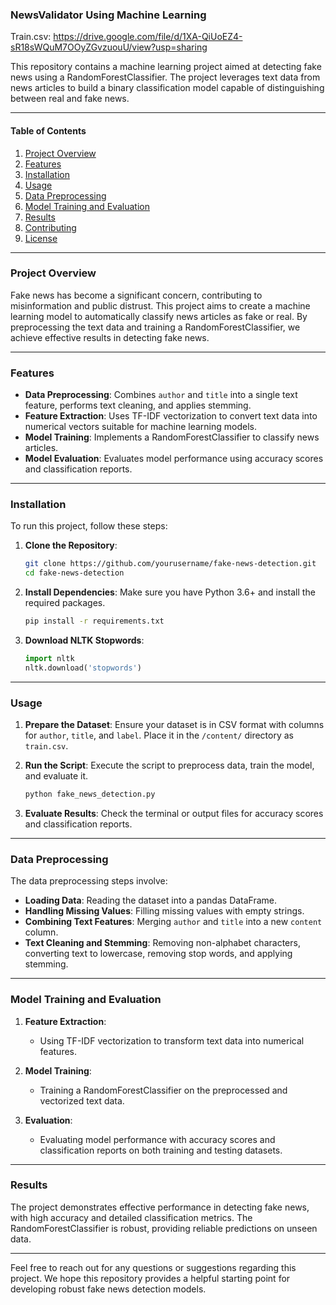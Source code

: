 ### NewsValidator Using Machine Learning

Train.csv: https://drive.google.com/file/d/1XA-QiUoEZ4-sR18sWQuM7OOyZGvzuouU/view?usp=sharing

This repository contains a machine learning project aimed at detecting fake news using a RandomForestClassifier. The project leverages text data from news articles to build a binary classification model capable of distinguishing between real and fake news.

---

#### Table of Contents
1. [Project Overview](#project-overview)
2. [Features](#features)
3. [Installation](#installation)
4. [Usage](#usage)
5. [Data Preprocessing](#data-preprocessing)
6. [Model Training and Evaluation](#model-training-and-evaluation)
7. [Results](#results)
8. [Contributing](#contributing)
9. [License](#license)

---

### Project Overview

Fake news has become a significant concern, contributing to misinformation and public distrust. This project aims to create a machine learning model to automatically classify news articles as fake or real. By preprocessing the text data and training a RandomForestClassifier, we achieve effective results in detecting fake news.

---

### Features

- **Data Preprocessing**: Combines `author` and `title` into a single text feature, performs text cleaning, and applies stemming.
- **Feature Extraction**: Uses TF-IDF vectorization to convert text data into numerical vectors suitable for machine learning models.
- **Model Training**: Implements a RandomForestClassifier to classify news articles.
- **Model Evaluation**: Evaluates model performance using accuracy scores and classification reports.

---

### Installation

To run this project, follow these steps:

1. **Clone the Repository**:
    ```bash
    git clone https://github.com/yourusername/fake-news-detection.git
    cd fake-news-detection
    ```

2. **Install Dependencies**:
    Make sure you have Python 3.6+ and install the required packages.
    ```bash
    pip install -r requirements.txt
    ```

3. **Download NLTK Stopwords**:
    ```python
    import nltk
    nltk.download('stopwords')
    ```

---

### Usage

1. **Prepare the Dataset**:
    Ensure your dataset is in CSV format with columns for `author`, `title`, and `label`. Place it in the `/content/` directory as `train.csv`.

2. **Run the Script**:
    Execute the script to preprocess data, train the model, and evaluate it.
    ```bash
    python fake_news_detection.py
    ```

3. **Evaluate Results**:
    Check the terminal or output files for accuracy scores and classification reports.

---

### Data Preprocessing

The data preprocessing steps involve:

- **Loading Data**: Reading the dataset into a pandas DataFrame.
- **Handling Missing Values**: Filling missing values with empty strings.
- **Combining Text Features**: Merging `author` and `title` into a new `content` column.
- **Text Cleaning and Stemming**: Removing non-alphabet characters, converting text to lowercase, removing stop words, and applying stemming.

---

### Model Training and Evaluation

1. **Feature Extraction**:
    - Using TF-IDF vectorization to transform text data into numerical features.
    
2. **Model Training**:
    - Training a RandomForestClassifier on the preprocessed and vectorized text data.

3. **Evaluation**:
    - Evaluating model performance with accuracy scores and classification reports on both training and testing datasets.

---

### Results

The project demonstrates effective performance in detecting fake news, with high accuracy and detailed classification metrics. The RandomForestClassifier is robust, providing reliable predictions on unseen data.



---

Feel free to reach out for any questions or suggestions regarding this project. We hope this repository provides a helpful starting point for developing robust fake news detection models.
